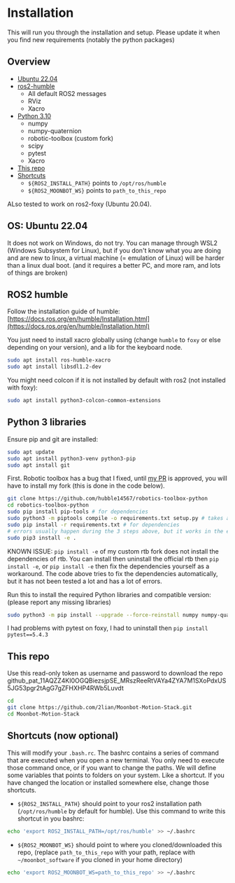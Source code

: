 # Installation

This will run you through the installation and setup. Please update it when you find new requirements (notably the python packages)

## Overview

* [Ubuntu 22.04](installation.md#os-ubuntu-2204)
* [ros2-humble](installation.md#ROS2-humble)
  * All default ROS2 messages
  * RViz
  * Xacro
* [Python 3.10](installation.md#Python-libraries)
  * numpy
  * numpy-quaternion
  * robotic-toolbox (custom fork)
  * scipy
  * pytest
  * Xacro
* [This repo](installation.md#this-repo)
* [Shortcuts](installation.md#Shortcuts)
  * `${ROS2_INSTALL_PATH}` points to `/opt/ros/humble`
  * `${ROS2_MOONBOT_WS}` points to `path_to_this_repo`

ALso tested to work on ros2-foxy (Ubuntu 20.04).

## OS: Ubuntu 22.04

It does not work on Windows, do not try.
You can manage through WSL2 (Windows Subsystem for Linux), but if you don't know what you are doing and are new to linux, a virtual machine (= emulation of Linux) will be harder than a linux dual boot. (and it requires a better PC, and more ram, and lots of things are broken)

## ROS2 humble

Follow the installation guide of humble: [https://docs.ros.org/en/humble/Installation.html](https://docs.ros.org/en/humble/Installation.html)

You just need to install xacro globally using (change `humble` to `foxy` or else depending on your version), and a lib for the keyboard node.
```bash
sudo apt install ros-humble-xacro
sudo apt install libsdl1.2-dev
```

You might need colcon if it is not installed by default with ros2 (not installed with foxy):
````bash
sudo apt install python3-colcon-common-extensions
````

## Python 3 libraries

Ensure pip and git are installed:

````bash
sudo apt update
sudo apt install python3-venv python3-pip
sudo apt install git
````

First.
Robotic toolbox has a bug that I fixed, until [my PR](https://github.com/petercorke/robotics-toolbox-python/pull/441) is approved, you will have to install my fork (this is done in the code below).
````bash
git clone https://github.com/hubble14567/robotics-toolbox-python
cd robotics-toolbox-python
sudo pip install pip-tools # for dependencies
sudo python3 -m piptools compile -o requirements.txt setup.py # takes a while (2-3 min on embedded pc)
sudo pip install -r requirements.txt # for dependencies
# errors usually happen during the 3 steps above, but it works in the end
sudo pip3 install -e .
````

KNOWN ISSUE: `pip install -e` of my custom rtb fork does not install the dependencies of rtb. You can install then uninstall the official rtb then `pip install -e`, or `pip install -e` then fix the dependencies yourself as a workaround. The code above tries to fix the dependencies automatically, but it has not been tested a lot and has a lot of errors.

Run this to install the required Python libraries and compatible version:
(please report any missing libraries)

````bash
sudo python3 -m pip install --upgrade --force-reinstall numpy numpy-quaternion scipy xacro pytest
````

I had problems with pytest on foxy, I had to uninstall then `pip install pytest==5.4.3`

## This repo

Use this read-only token as username and password to download the repo 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

````bash
cd
git clone https://github.com/2lian/Moonbot-Motion-Stack.git
cd Moonbot-Motion-Stack
````

## Shortcuts (now optional)

This will modify your `.bash.rc`. The bashrc contains a series of command that are executed when you open a new terminal. You only need to execute those command once, or if you want to change the paths.
We will define some variables that points to folders on your system. Like a shortcut. If you have changed the location or installed somewhere else, change those shortcuts.

- `${ROS2_INSTALL_PATH}` should point to your ros2 installation path (`/opt/ros/humble` by default for humble). Use this command to write this shortcut in you bashrc:
````bash
echo 'export ROS2_INSTALL_PATH=/opt/ros/humble' >> ~/.bashrc
````
- `${ROS2_MOONBOT_WS}` should point to where you cloned/downloaded this repo, (replace `path_to_this_repo` with your path, replace with `~/moonbot_software` if you cloned in your home directory)
````bash
echo 'export ROS2_MOONBOT_WS=path_to_this_repo' >> ~/.bashrc
````

